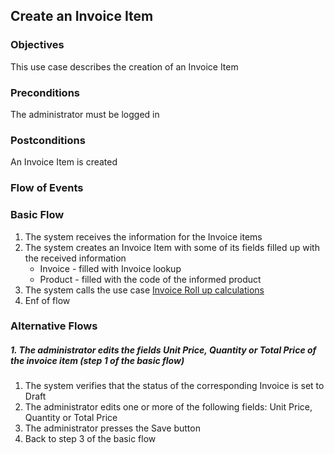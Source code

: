 ## Create an Invoice Item

### Objectives 
This use case describes the creation of an Invoice Item

### Preconditions
The administrator must be logged in

### Postconditions
An Invoice Item is created

### Flow of Events

### Basic Flow

1. The system receives the information for the Invoice items
3. The system creates an Invoice Item with some of its fields filled up with the received information
   - Invoice - filled with Invoice lookup
   - Product - filled with the code of the informed product
4. The system calls the use case [Invoice Roll up calculations](?name=UC-PRP-0001)
5. Enf of flow

### Alternative Flows

##### 1. The administrator edits the fields Unit Price, Quantity or Total Price of the invoice item (step 1 of the basic flow)
   1. The system verifies that the status of the corresponding Invoice is set to Draft
   2. The administrator edits one or more of the following fields: Unit Price, Quantity or Total Price
   3. The administrator presses the Save button
   4. Back to step 3 of the basic flow

